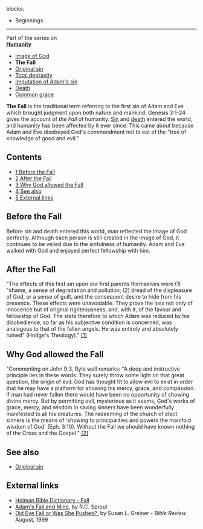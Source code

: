 blocks:
- Beginnings
---
Part of the series on  
**[Humanity](Humanity "Humanity")**
-   [Image of God](Image_of_God "Image of God")
-   **The Fall**
-   [Original sin](Original_sin "Original sin")
-   [Total depravity](Total_depravity "Total depravity")
-   [Imputation of Adam's sin](Imputation_of_Adam's_sin "Imputation of Adam's sin")
-   [Death](Death "Death")
-   [Common grace](Common_grace "Common grace")

**The Fall** is the traditional term referring to the first sin of
Adam and Eve which brought judgment upon both nature and mankind.
Genesis 3:1-24 gives the account of *the Fall* of humanity.
[Sin](Sin "Sin") and [death](Death "Death") entered the world, and
humanity has been affected by it ever since. This came about
because Adam and Eve disobeyed God's commandment not to eat of the
"tree of knowledge of good and evil."

## Contents

-   [1 Before the Fall](#Before_the_Fall)
-   [2 After the Fall](#After_the_Fall)
-   [3 Why God allowed the Fall](#Why_God_allowed_the_Fall)
-   [4 See also](#See_also)
-   [5 External links](#External_links)

## Before the Fall

Before sin and death entered this world, man reflected the image of
God perfectly. Although each person is still created in the image
of God, it continues to be veiled due to the sinfulness of
humanity. Adam and Eve walked with God and enjoyed perfect
fellowship with him.

## After the Fall

"The effects of this first sin upon our first parents themselves
were (1) "shame, a sense of degradation and pollution; (2) dread of
the displeasure of God, or a sense of guilt, and the consequent
desire to hide from his presence. These effects were unavoidable.
They prove the loss not only of innocence but of original
righteousness, and, with it, of the favour and fellowship of God.
The state therefore to which Adam was reduced by his disobedience,
so far as his subjective condition is concerned, was analogous to
that of the fallen angels. He was entirely and absolutely ruined"
(Hodge's Theology)."
[[1]](http://www.ccel.org/e/easton/ebd/ebd/T0001300.html#T0001304)

## Why God allowed the Fall

"Commenting on John 9:3, Ryle well remarks: "A deep and instructive
principle lies in these words. They surely throw some light on that
great question, the origin of evil. God has thought fit to allow
evil to exist in order that he may have a platform for showing his
mercy, grace, and compassion. If man had never fallen there would
have been no opportunity of showing divine mercy. But by permitting
evil, mysterious as it seems, God's works of grace, mercy, and
wisdom in saving sinners have been wonderfully manifested to all
his creatures. The redeeming of the church of elect sinners is the
means of 'showing to principalities and powers the manifold wisdom
of God' (Eph. 3:10). Without the Fall we should have known nothing
of the Cross and the Gospel."
[[2]](http://www.ccel.org/e/easton/ebd/ebd/T0001300.html#T0001304)

## See also

-   [Original sin](Original_sin "Original sin")

## External links

-   [Holman Bible Dictionary - Fall](http://www.studylight.org/dic/hbd/view.cgi?number=T2005)
-   [Adam's Fall and Mine](http://www.the-highway.com/fall_Sproul.html), by R.C. Sproul
-   [Did Eve Fall or Was She Pushed?](http://fontes.lstc.edu/~rklein/Documents/did_eve_fall_or_was_she_pushed.htm),
    by Susan L. Greiner - *Bible Review* August, 1999

